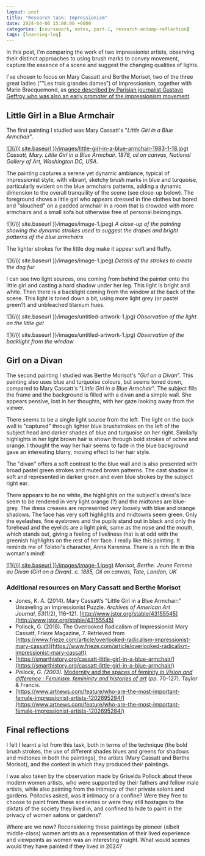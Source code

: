 ```yaml
---
layout: post
title: "Research task: Impressionism"
date: 2024-04-06 15:00:00 +0000
categories: [coursework, notes, part-1, research-andamp-reflection]
tags: [learning-log]
---
```


In this post, I'm comparing the work of two impressionist artists, observing their distinct approaches to using brush marks to convey movement, capture the essence of a scene and suggest the changing qualities of lights.



I've chosen to focus on Mary Cassatt and Berthe Morisot, two of the three great ladies (""Les trois grandes dames") of Impressionism, together with Marie Bracquemond, as [once described by Parisian journalist Gustave Geffroy who was also an early promoter of the impressionism movement](https://www.widewalls.ch/magazine/women-impressionists).


## Little Girl in a Blue Armchair


The first painting I studied was Mary Cassatt's "_Little Girl in a Blue Armchair_".


[![](/{{ site.baseurl }}/images/little-girl-in-a-blue-armchair-1983-1-18.jpg)](https://spaces.oca.ac.uk/gaellelog/wp-content/uploads/sites/5355/2024/03/little_girl_in_a_blue_armchair_1983.1.18-scaled.jpg)
_Cassatt, Mary. Little Girl in a Blue Armchair. 1878, oil on canvas, National Gallery of Art, Washington DC, USA._


The painting captures a serene yet dynamic ambiance, typical of impressionist style, with vibrant, sketchy brush marks in blue and turquoise, particularly evident on the blue armchairs patterns, adding a dynamic dimension to the overall tranquility of the scene (see close-up below). The foreground shows a little girl who appears dressed in fine clothes but bored and "slouched" on a padded armchair in a room that is crowded with more armchairs and a small sofa but otherwise free of personal belongings.


![](/{{ site.baseurl }}/images/image-1.jpeg)
_A close-up of the painting showing the dynamic strokes used to suggest the drapes and bright patterns of the blue armchairs_


The lighter strokes for the little dog make it appear soft and fluffy.


![](/{{ site.baseurl }}/images/image-1.jpeg)
_Details of the strokes to create the dog fur_


I can see two light sources, one coming from behind the painter onto the little girl and casting a hard shadow under her leg. This light is bright and white. Then there is a backlight coming from the window at the back of the scene. This light is toned down a bit, using more light grey (or pastel green?) and unbleached titanium hues.


![](/{{ site.baseurl }}/images/untitled-artwork-1.jpg)
_Observation of the light on the little girl_

![](/{{ site.baseurl }}/images/untitled-artwork-1.jpg)
_Observation of the backlight from the window_

## Girl on a Divan


The second painting I studied was Berthe Morisot's "_Girl on a Divan_". This painting also uses blue and turquoise colours, but seems toned down, compared to Mary Cassatt's "_Little Girl in a Blue Armchair_". The subject fills the frame and the background is filled with a divan and a simple wall. She appears pensive, lost in her thoughts, with her gaze looking away from the viewer.



There seems to be a single light source from the left. The light on the back wall is "captured" through lighter blue brushstrokes on the left of the subject head and darker shades of blue and turquoise on her right. Similarly highlights in her light brown hair is shown through bold strokes of ochre and orange. I thought the way her hair seems to fade in the blue background gave an interesting blurry, moving effect to her hair style.



The "divan" offers a soft contrast to the blue wall and is also presented with broad pastel green strokes and muted brown patterns. The cast shadow is soft and represented in darker green and even blue strokes by the subject right ear.



There appears to be no white, the highlights on the subject's dress's lace seem to be rendered in very light orange (?) and the midtones are blue-grey. The dress creases are represented very loosely with blue and orange shadows. The face has very soft highlights and midtowns seem green. Only the eyelashes, fine eyebrows and the pupils stand out in black and only the forehead and the eyelids are a light pink, same as the nose and the mouth, which stands out, giving a feeling of liveliness that is at odd with the greenish highlights on the rest of her face. I really like this painting. It reminds me of Tolstoi's character, Anna Karenina. There is a rich life in this woman's mind!


[![](/{{ site.baseurl }}/images/image-1.jpeg)](https://spaces.oca.ac.uk/gaellelog/wp-content/uploads/sites/5355/2024/03/image-4-edited.png)
_Morisot, Berthe. Jeune Femme au Divan (Girl on a Divan). c. 1885, Oil on canvas, Tate, London, UK_

### Additional resources on Mary Cassatt and Berthe Morisot

- Jones, K. A. (2014). Mary Cassatt’s “Little Girl in a Blue Armchair:” Unraveling an Impressionist Puzzle.&nbsp;_Archives of American Art Journal_,&nbsp;_53_(1/2), 116–121. [http://www.jstor.org/stable/43155545](http://www.jstor.org/stable/43155545) 
- Pollock, G. (2018). The Overlooked Radicalism of Impressionist Mary Cassatt, Frieze Magazine, 7. Retrieved from [https://www.frieze.com/article/overlooked-radicalism-impressionist-mary-cassatt](https://www.frieze.com/article/overlooked-radicalism-impressionist-mary-cassatt)
- [https://smarthistory.org/cassatt-little-girl-in-a-blue-armchair/](https://smarthistory.org/cassatt-little-girl-in-a-blue-armchair/)
- _Pollock, G. (2003)._ [Modernity and the spaces of feminity in _Vision and difference : Feminism, femininity and histories of art_](https://ebookcentral.proquest.com/lib/kingston/reader.action?docID=653004&ppg=106) (pp. 70-127). Taylor & Francis.
- [https://www.artnews.com/feature/who-are-the-most-important-female-impressionist-artists-1202695284/](https://www.artnews.com/feature/who-are-the-most-important-female-impressionist-artists-1202695284/) 


## Final reflections


I felt I learnt a lot from this task, both in terms of the technique (the bold brush strokes, the use of different shades blues and greens for shadows and midtones in both the paintings), the artists (Mary Cassatt and Berthe Morisot), and the context in which they produced their paintings.



I was also taken by the observation made by Griselda Pollock about these modern women artists, who were supported by their fathers and fellow male artists, while also painting from the intimacy of their private salons and gardens. Pollocks asked, was it intimacy or a confine? Were they free to choose to paint from these sceneries or were they still hostages to the diktats of the society they lived in, and confined to hide to paint in the privacy of women salons or gardens?



Where are we now? Reconsidering these paintings by pioneer (albeit middle-class) women artists as a representation of their lived experience and viewpoints as women was an interesting insight. What would scenes would they have painted if they lived in 2024?

